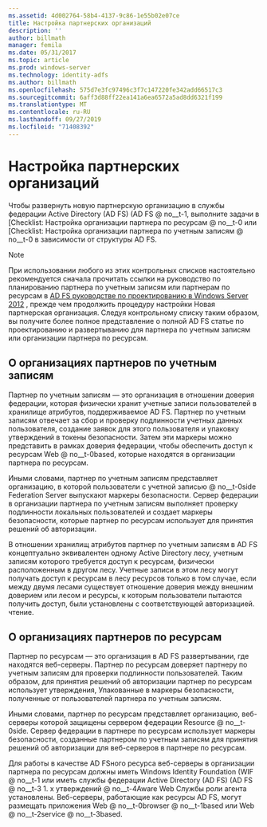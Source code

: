 ```yaml
---
ms.assetid: 4d002764-58b4-4137-9c86-1e55b02e07ce
title: Настройка партнерских организаций
description: ''
author: billmath
manager: femila
ms.date: 05/31/2017
ms.topic: article
ms.prod: windows-server
ms.technology: identity-adfs
ms.author: billmath
ms.openlocfilehash: 575d7e3fc97496c3f7c147220fe342add66517c3
ms.sourcegitcommit: 6aff3d88ff22ea141a6ea6572a5ad8dd6321f199
ms.translationtype: MT
ms.contentlocale: ru-RU
ms.lasthandoff: 09/27/2019
ms.locfileid: "71408392"
---
```

# <a name="configuring-partner-organizations"></a>Настройка партнерских организаций

Чтобы развернуть новую партнерскую организацию в службы федерации Active Directory (AD FS) \(AD FS @ no__t-1, выполните задачи в [Checklist: Настройка организации партнера по ресурсам @ no__t-0 или [Checklist: Настройка организации партнера по учетным записям @ no__t-0 в зависимости от структуры AD FS.  
  
> [!NOTE]  
> При использовании любого из этих контрольных списков настоятельно рекомендуется сначала прочитать ссылки на руководство по планированию партнера по учетным записям или партнерам по ресурсам в [AD FS руководстве по проектированию в Windows Server 2012](https://technet.microsoft.com/library/dd807036.aspx) , прежде чем продолжить процедуру настройки Новая партнерская организация. Следуя контрольному списку таким образом, вы получите более полное представление о полной AD FS статье по проектированию и развертыванию для партнера по учетным записям или организации партнера по ресурсам.  
  
## <a name="about-account-partner-organizations"></a>О организациях партнеров по учетным записям  
Партнер по учетным записям — это организация в отношении доверия федерации, которая физически хранит учетные записи пользователей в хранилище атрибутов, поддерживаемое AD FS. Партнер по учетным записям отвечает за сбор и проверку подлинности учетных данных пользователя, создание заявок для этого пользователя и упаковку утверждений в токены безопасности. Затем эти маркеры можно представить в рамках доверия федерации, чтобы обеспечить доступ к ресурсам Web @ no__t-0based, которые находятся в организации партнера по ресурсам.  
  
Иными словами, партнер по учетным записям представляет организацию, в которой пользователи с учетной записью @ no__t-0side Federation Server выпускают маркеры безопасности. Сервер федерации в организации партнера по учетным записям выполняет проверку подлинности локальных пользователей и создает маркеры безопасности, которые партнер по ресурсам использует для принятия решений об авторизации.  
  
В отношении хранилищ атрибутов партнер по учетным записям в AD FS концептуально эквивалентен одному Active Directory лесу, учетным записям которого требуется доступ к ресурсам, физически расположенным в другом лесу. Учетные записи в этом лесу могут получать доступ к ресурсам в лесу ресурсов только в том случае, если между двумя лесами существует отношение доверия между внешним доверием или лесом и ресурсы, к которым пользователи пытаются получить доступ, были установлены с соответствующей авторизацией. чтение.  
  
## <a name="about-resource-partner-organizations"></a>О организациях партнеров по ресурсам  
Партнер по ресурсам — это организация в AD FS развертывании, где находятся веб-серверы. Партнер по ресурсам доверяет партнеру по учетным записям для проверки подлинности пользователей. Таким образом, для принятия решений об авторизации партнер по ресурсам использует утверждения, Упакованные в маркеры безопасности, полученные от пользователей партнера по учетным записям.  
  
Иными словами, партнер по ресурсам представляет организацию, веб-серверы которой защищены сервером федерации Resource @ no__t-0side. Сервер федерации в партнере по ресурсам использует маркеры безопасности, созданные партнером по учетным записям для принятия решений об авторизации для веб-серверов в партнере по ресурсам.  
  
Для работы в качестве AD FSного ресурса веб-серверы в организации партнера по ресурсам должны иметь Windows Identity Foundation \(WIF @ no__t-1 или иметь службы федерации Active Directory (AD FS) \(AD FS @ no__t-3 1. x утверждений @ no__t-4Aware Web Службы роли агента установлены. Веб-серверы, работающие как ресурсы AD FS, могут размещать приложения Web @ no__t-0browser @ no__t-1based или Web @ no__t-2service @ no__t-3based.  
